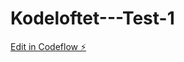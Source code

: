 # Kodeloftet---Test-1

[Edit in Codeflow ⚡️](https://stackblitz.com/~/github.com/HansaMM/Kodeloftet---Test-1)